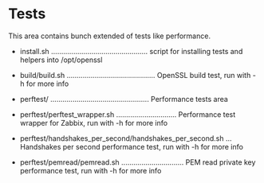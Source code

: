 # Tests

This area contains bunch extended of tests like performance.

- install.sh ................................................ script for installing tests and helpers into /opt/openssl

- build/build.sh ............................................ OpenSSL build test, run with -h for more info

- perftest/ ................................................. Performance tests area

- perftest/perftest_wrapper.sh .............................. Performance test wrapper for Zabbix, run with -h for more info

- perftest/handshakes_per_second/handshakes_per_second.sh ... Handshakes per second performance test, run with -h for more info

- perftest/pemread/pemread.sh ............................... PEM read private key performance test, run with -h for more info
